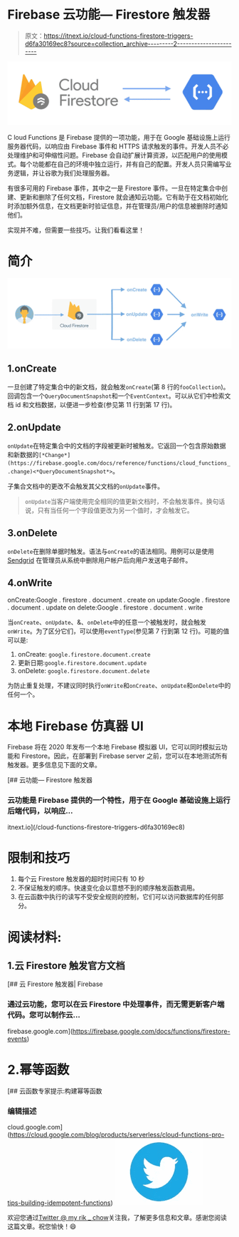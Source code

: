 # Firebase 云功能— Firestore 触发器

> 原文：<https://itnext.io/cloud-functions-firestore-triggers-d6fa30169ec8?source=collection_archive---------2----------------------->

![](img/d071a01c632d81816c99b895469c1f7a.png)

C loud Functions 是 Firebase 提供的一项功能，用于在 Google 基础设施上运行服务器代码，以响应由 Firebase 事件和 HTTPS 请求触发的事件。开发人员不必处理维护和可伸缩性问题。Firebase 会自动扩展计算资源，以匹配用户的使用模式。每个功能都在自己的环境中独立运行，并有自己的配置。开发人员只需编写业务逻辑，并让谷歌为我们处理服务器。

有很多可用的 Firebase 事件，其中之一是 Firestore 事件。一旦在特定集合中创建、更新和删除了任何文档，Firestore 就会通知云功能。它有助于在文档初始化时添加额外信息，在文档更新时验证信息，并在管理员/用户的信息被删除时通知他们。

实现并不难，但需要一些技巧。让我们看看这里！

# 简介

![](img/878506fffa2e77e6ee25c1fe1132a150.png)

## 1.onCreate

一旦创建了特定集合中的新文档，就会触发`onCreate`(第 8 行的`fooCollection`)。回调包含一个`QueryDocumentSnapshot`和一个`EventContext`。可以从它们中检索文档 id 和文档数据，以便进一步检查(参见第 11 行到第 17 行)。

## 2.onUpdate

`onUpdate`在特定集合中的文档的字段被更新时被触发。它返回一个包含原始数据和新数据的`[*Change*](https://firebase.google.com/docs/reference/functions/cloud_functions_.change)<*QueryDocumentSnapshot*>`。

子集合文档中的更改不会触发其父文档的`onUpdate`事件。

> `onUpdate`当客户端使用完全相同的值更新文档时，不会触发事件。换句话说，只有当任何一个字段值更改为另一个值时，才会触发它。

## 3.onDelete

`onDelete`在删除单据时触发。语法与`onCreate`的语法相同。用例可以是使用 [Sendgrid](https://sendgrid.com/marketing/sendgrid-services-cro/?extProvId=5&extPu=49397-gaw&extLi=10112337553&sem_adg=102556643438&extCr=102556643438-437015015279&extSi=&extTg=&keyword=sendgrid&extAP=&extMT=e&utm_medium=cpc&utm_source=google&gclid=Cj0KCQjw7ZL6BRCmARIsAH6XFDI5ABmR9JmTDh92pb49DSe0NgOH9CzbNashbrySFvwjGduZXzLqTtoaAjNaEALw_wcB) 在管理员从系统中删除用户帐户后向用户发送电子邮件。

## 4.onWrite

onCreate:Google . firestore . document . create on update:Google . firestore . document . update on delete:Google . firestore . document . write

当`onCreate`、`onUpdate`、&、`onDelete`中的任意一个被触发时，就会触发`onWrite`。为了区分它们，可以使用`eventType`(参见第 7 行到第 12 行)。可能的值可以是:

1.  onCreate: `google.firestore.document.create`
2.  更新日期:`google.firestore.document.update`
3.  onDelete: `google.firestore.document.delete`

为防止重复处理，不建议同时执行`onWrite`和`onCreate`、`onUpdate`和`onDelete`中的任何一个。

# 本地 Firebase 仿真器 UI

Firebase 将在 2020 年发布一个本地 Firebase 模拟器 UI，它可以同时模拟云功能和 Firestore。因此，在部署到 Firebase server 之前，您可以在本地测试所有触发器。更多信息见下面的文章。

[](/cloud-functions-firestore-triggers-d6fa30169ec8) [## 云功能— Firestore 触发器

### 云功能是 Firebase 提供的一个特性，用于在 Google 基础设施上运行后端代码，以响应…

itnext.io](/cloud-functions-firestore-triggers-d6fa30169ec8) 

# 限制和技巧

1.  每个云 Firestore 触发器的超时时间只有 10 秒
2.  不保证触发的顺序。快速变化会以意想不到的顺序触发函数调用。
3.  在云函数中执行的读写不受安全规则的控制，它们可以访问数据库的任何部分。

# 阅读材料:

## 1.云 Firestore 触发官方文档

[](https://firebase.google.com/docs/functions/firestore-events) [## 云 Firestore 触发器| Firebase

### 通过云功能，您可以在云 Firestore 中处理事件，而无需更新客户端代码。您可以制作云…

firebase.google.com](https://firebase.google.com/docs/functions/firestore-events) 

# 2.幂等函数

[](https://cloud.google.com/blog/products/serverless/cloud-functions-pro-tips-building-idempotent-functions) [## 云函数专家提示:构建幂等函数

### 编辑描述

cloud.google.com](https://cloud.google.com/blog/products/serverless/cloud-functions-pro-tips-building-idempotent-functions) ![](img/9c1e78c631a979c614ef7e3ba18a74dc.png)

欢迎您通过[Twitter @ my rik _ chow](https://twitter.com/myrick_chow)关注我，了解更多信息和文章。感谢您阅读这篇文章。祝您愉快！😄